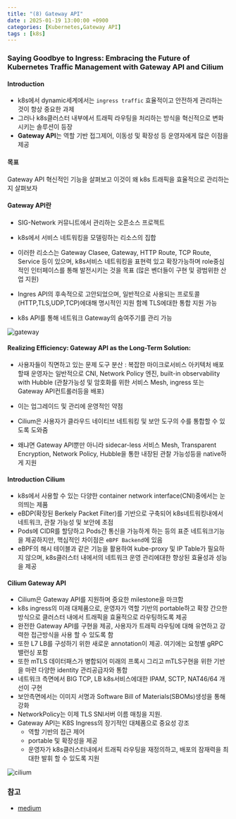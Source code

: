 ```yaml
---
title: "(8) Gateway API"
date : 2025-01-19 13:00:00 +0900
categories: [Kubernetes,Gateway API]
tags : [k8s]
---
```



### Saying Goodbye to Ingress: Embracing the Future of Kubernetes Traffic Management with Gateway API and Cilium

#### Introduction
- k8s에서 dynamic세계에서는 `ingress traffic` 효율적이고 안전하게 관리하는 것이 항상 중요한 과제
- 그러나 k8s클러스터 내부에서 트래픽 라우팅을 처리하는 방식을 혁신적으로 변화시키는 솔루션이 등장
- **Gateway API**는 역할 기반 접그제어, 이동성 및 확장성 등 운영자에게 많은 이점을 제공


#### 목표
Gateway API 혁신적인 기능을 살펴보고 이것이 왜 k8s 트래픽을 효율적으로 관리하는지 살펴보자

#### Gateway API란
- SIG-Network 커뮤니트에서 관리하는 오픈소스 프로젝트
- k8s에서 서비스 네트워킹을 모델링하는 리소스의 집합
- 이러한 리소스는 Gateway Clasee, Gateway, HTTP Route, TCP Route, Service 등이 있으며, k8s서비스 네트워킹을 표현력 있고 확장가능하며 role중심적인 인터페이스를 통해 발전시키는 것을 목표 (많은 벤더들이 구현 및 광범위한 산업 지원)

- Ingres API의 후속적으로 고안되었으며, 일반적으로 사용되는 프로토콜(HTTP,TLS,UDP,TCP)에대해 명시적인 지원 함께 TLS에대한 통합 지원 가능
- k8s API를 통해 네트워크 Gateway의 숨여주기를 관리 가능 

![gateway](https://miro.medium.com/v2/resize:fit:1100/format:webp/0*fEP-iKPgkkhpbE1i.png)


#### Realizing Efficiency: Gateway API as the Long-Term Solution:
- 사용자들이 직면하고 있는 문제 도구 분산 : 복잡한 마이크로서비스 아키텍처 배포할때 운영자는 일반적으로 CNI, Network Policy 엔진, built-in observability with Hubble (관찰가능성 및 암호화를 위한 서비스 Mesh, ingress 또는 Gateway API컨트롤러등을 배포)
- 이는 업그레이드 및 관리에 운영적인 약점

- Cilium은 사용자가 클라우드 네이티브 네트워킹 및 보안 도구의 수를 통합할 수 있도록 도와줌
- 왜냐면 Gateway API뿐만 아니라 sidecar-less 서비스 Mesh, Transparent Encryption, Network Policy, Hubble을 통한 내장된 관찰 가능성등을 native하게 지원


#### Introduction Cilium
- k8s에서 사용할 수 있는 다양한 container network interface(CNI)중에서는 눈의띄는 제품
- eBDP(확장된 Berkely Packet Filter)를 기반으로 구축되어 k8s네트워킹내에서 네트워크, 관찰 가능성 및 보안에 초점
- Pods에 CIDR를 할당하고  Pods간 통신을 가능하게 하는 등의 표준 네트워크기능을 제공하지만, 핵심적인 차이점은 `eBPF Backend`에 있음
- eBPF의 해시 테이블과 같은 기능을 활용하여 kube-proxy 및 IP Table가 필요하지 않으며, k8s클러스터 내에서의 네트워크 운영 관리에대한 향상된 효율성과 성능을 제공

#### Cilium Gateway API
- Cilium은 Gateway API를 지원하며 중요한 milestone을 마크함
- k8s ingress의 미래 대체품으로, 운영자가 역할 기반의 portable하고 확장 간으한 방식으로 클러스터 내에서 트래픽을 효율적으로 라우팅하도록 제공
- 완전한 Gateway API를 구현을 제공, 사용자가 트래픽 라우팅에 대해 유연하고 강력한 접근방식을 사용 할 수 있도록 함
- 또한 L7 LB를 구성하기 위한 새로운 annotation이 제공. 여기에는 요청별 gRPC 밸런싱 포함
- 또한 mTLS 데이터패스가 병합되어 미래의 프록시 그리고 mTLS구현을 위한 기반을 마련 다양한 identity 관리공급자와 통합 
- 네트워크 측면에서 BIG TCP, LB k8s서비스에대한 IPAM, SCTP, NAT46/64 개선이 구현 
- 보안측면에서는 이미지 서명과 Software Bill of Materials(SBOMs)생성을 통해 강화 
- NetworkPolicy는 이제 TLS SNI서버 이름 매칭을 지원. 
- Gateway API는 K8S Ingress의 장기적인 대체품으로 중요성 강조
    - 역할 기반의 접근 제어
    - portable 및 확장성을 제공 
    - 운영자가 k8s클러스터내에서 트래픽 라우팅을 재정의하고, 배포의 잠재력을 최대한 발휘 할 수 있도록 지원
    
![cilium](https://miro.medium.com/v2/resize:fit:1100/format:webp/0*E3zXRsOlNPdSSok0.png)

### 참고
- [medium](https://itnext.io/saying-goodbye-to-ingress-embracing-the-future-of-kubernetes-traffic-management-with-gateway-api-6584b7b8f913)

